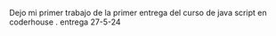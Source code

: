  Dejo mi primer trabajo de la primer entrega del curso de java script 
 en coderhouse . 
 entrega 27-5-24
